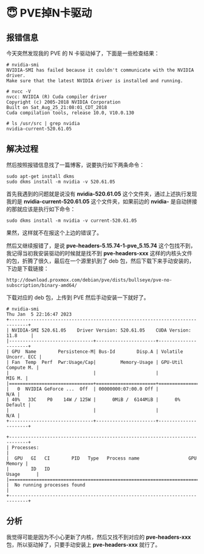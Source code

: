 # 😇 PVE掉N卡驱动

## 报错信息

今天突然发现我的 PVE 的 N 卡驱动掉了，下面是一些检查结果：

```shell
# nvidia-smi
NVIDIA-SMI has failed because it couldn't communicate with the NVIDIA driver. 
Make sure that the latest NVIDIA driver is installed and running.

# nvcc -V
nvcc: NVIDIA (R) Cuda compiler driver
Copyright (c) 2005-2018 NVIDIA Corporation
Built on Sat_Aug_25_21:08:01_CDT_2018
Cuda compilation tools, release 10.0, V10.0.130

# ls /usr/src | grep nvidia
nvidia-current-520.61.05
```

## 解决过程

然后按照报错信息找了一篇博客，说要执行如下两条命令：

```shell
sudo apt-get install dkms
sudo dkms install -m nvidia -v 520.61.05
```

首先我遇到的问题就是说没有 **nvidia-520.61.05** 这个文件夹，通过上述执行发现我的是 **nvidia-current-520.61.05** 这个文件夹，如果前边的 **nvidia-** 是自动拼接的那就应该是执行如下命令：

```shell
sudo dkms install -m nvidia -v current-520.61.05
```

果然，这样就不在报这个上边的错误了。

然后又继续报错了，是说 **pve-headers-5.15.74-1-pve\_5.15.74** 这个包找不到，我记得当初我安装驱动的时候就是找不到 **pve-headers-xxx** 这样的内核头文件的包，折腾了很久，最后在一个源里扒到了 deb 包，然后下载下来手动安装的，下边是下载链接：

```shell
http://download.proxmox.com/debian/pve/dists/bullseye/pve-no-subscription/binary-amd64/
```

下载对应的 deb 包，上传到 PVE 然后手动安装一下就好了。

```shell
# nvidia-smi
Thu Jan  5 22:16:47 2023       
+-----------------------------------------------------------------------------+
| NVIDIA-SMI 520.61.05    Driver Version: 520.61.05    CUDA Version: 11.8     |
|-------------------------------+----------------------+----------------------+
| GPU  Name        Persistence-M| Bus-Id        Disp.A | Volatile Uncorr. ECC |
| Fan  Temp  Perf  Pwr:Usage/Cap|         Memory-Usage | GPU-Util  Compute M. |
|                               |                      |               MIG M. |
|===============================+======================+======================|
|   0  NVIDIA GeForce ...  Off  | 00000000:07:00.0 Off |                  N/A |
| 40%   33C    P0    14W / 125W |      0MiB /  6144MiB |      0%      Default |
|                               |                      |                  N/A |
+-------------------------------+----------------------+----------------------+
                                                                               
+-----------------------------------------------------------------------------+
| Processes:                                                                  |
|  GPU   GI   CI        PID   Type   Process name                  GPU Memory |
|        ID   ID                                                   Usage      |
|=============================================================================|
|  No running processes found                                                 |
+-----------------------------------------------------------------------------+
```

## 分析

我觉得可能是因为不小心更新了内核，然后又找不到对应的 **pve-headers-xxx** 包，所以驱动掉了，只要手动安装上 **pve-headers-xxx** 就行了。
